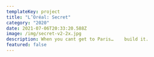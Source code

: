 ```yaml
---
templateKey: project
title: "L’Oréal: Secret"
category: "2020"
date: 2021-07-06T20:33:20.588Z
image: /img/secret-v2-2x.jpg
description: When you cant get to Paris…    build it.
featured: false
---
```

